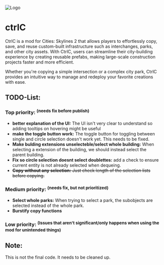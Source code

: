 
![Logo](https://github.com/user-attachments/assets/4cb533bc-c50e-416c-a79b-44fe3dc9f09b) 

# ctrlC
CtrlC is a mod for Cities: Skylines 2 that allows players to effortlessly copy, save, and reuse custom-built infrastructure such as interchanges, parks, and other city assets. With CtrlC, users can streamline their city-building experience by creating reusable prefabs, making large-scale construction projects faster and more efficient.

Whether you're copying a simple intersection or a complex city park, CtrlC provides an intuitive way to manage and redeploy your favorite creations with ease.



## TODO-List:

### Top priority:  <sup>(needs fix before publish)</sup>
- **better explanation of the UI:** The UI isn't very clear to understand so adding tooltips on hovering might be useful
- **make the toggle button work:** The toggle button for toggling between single and circle selection doesn't work yet. This needs to be fixed.  
- **Make bulding extensions unselecteble/select whole building:** When selecting a extension of the building, we should instead select the parent building.
- **Fix so circle selection doesnt select doublettes:** add a check to ensure current entity is not already selected when dequeing.
- ~~**Copy without any selection:** Just check length of the selection lists before copying.~~

### Medium priority:  <sup>(needs fix, but not prioritized)</sup>
- **Select whole parks:** When trying to select a park, the subobjects are selected instead of the whole park.
- **Burstify copy functions**

### Low priority:  <sup>(Issues that aren't significant/only happens when using the mod for unintended things)</sup>


## Note:
This is not the final code. It needs to be cleaned up.
